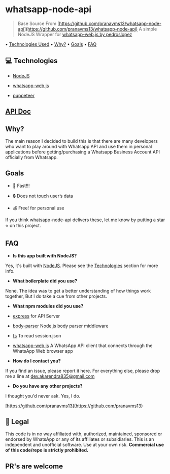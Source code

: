 
# whatsapp-node-api 

> Base Source From [https://github.com/pranavms13/whatsapp-node-api](https://github.com/pranavms13/whatsapp-node-api)
> A simple NodeJS Wrapper for [whatsapp-web.js by pedroslopez](https://github.com/pedroslopez/whatsapp-web.js)

• [Technologies Used](https://gitlab.com/aldo_k/whatsapp-node-api-with-jwt#technologies) • [Why?](https://gitlab.com/aldo_k/whatsapp-node-api-with-jwt#why) • [Goals](https://gitlab.com/aldo_k/whatsapp-node-api-with-jwt#goals) • [FAQ](https://gitlab.com/aldo_k/whatsapp-node-api-with-jwt#faq)

  

## [](https://gitlab.com/aldo_k/whatsapp-node-api-with-jwt#technologies)💻 Technologies

  

-  [NodeJS](https://nodejs.org/en/)

-  [whatsapp-web.js](https://github.com/pedroslopez/whatsapp-web.js)

-  [puppeteer](https://github.com/GoogleChrome/puppeteer)


## [API Doc](https://gitlab.com/aldo_k/whatsapp-node-api-with-jwt/blob/master/APIDOC.MD)
  

## [](https://gitlab.com/aldo_k/whatsapp-node-api-with-jwt#why)Why?

  

The main reason I decided to build this is that there are many developers who want to play around with Whatsapp API and use them in personal applications before getting/purchasing a Whatsapp Business Account API officially from Whatsapp.

  

## [](https://gitlab.com/aldo_k/whatsapp-node-api-with-jwt#goals)Goals

  

- 🚀 Fast!!!

- 🔒 Does not touch user’s data

- 💰 Free! for personal use

  

If you think whatsapp-node-api delivers these, let me know by putting a star ⭐ on this project.

  

## [](https://gitlab.com/aldo_k/whatsapp-node-api-with-jwt#faq)FAQ

  

-  **Is this app built with NodeJS?**

Yes, it's built with [NodeJS](https://nodejs.org/en/). Please see the [Technologies](https://gitlab.com/aldo_k/whatsapp-node-api-with-jwt#technologies) section for more info.

-  **What boilerplate did you use?**

None. The idea was to get a better understanding of how things work together, But I do take a cue from other projects.

-  **What npm modules did you use?**

-  [express](https://github.com/expressjs/express) for API Server

-  [body-parser](https://github.com/expressjs/body-parser) Node.js body parser middleware

-  [fs](https://www.npmjs.com/package/fs) To read session.json

-  [whatsapp-web.js](https://github.com/pedroslopez/whatsapp-web.js) A WhatsApp API client that connects through the WhatsApp Web browser app

  

-  **How do I contact you?**

If you find an issue, please report it here. For everything else, please drop me a line at [dev.akarendra835@gmail.com](mailto:dev.akarendra835@gmail.com)

-  **Do you have any other projects?**

I thought you'd never ask. Yes, I do.

[https://github.com/pranavms13](https://github.com/pranavms13)

  

## [](https://gitlab.com/aldo_k/whatsapp-node-api-with-jwt#legal)📃 Legal

  

This code is in no way affiliated with, authorized, maintained, sponsored or endorsed by WhatsApp or any of its affiliates or subsidiaries. This is an independent and unofficial software. Use at your own risk. **Commercial use of this code/repo is strictly prohibited.**

  

## PR's are welcome